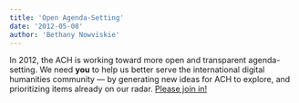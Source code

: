 ```yaml
---
title: 'Open Agenda-Setting'
date: '2012-05-08'
author: 'Bethany Nowviskie'
---
```

In 2012, the ACH is working toward more open and transparent agenda-setting. We need **you** to help us better serve the international digital humanities community — by generating new ideas for ACH to explore, and prioritizing items already on our radar. [Please join in!](open-agenda-setting-2012)